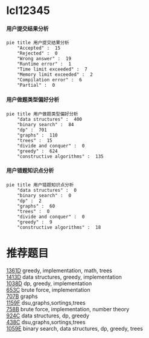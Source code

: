 # lcl12345

<!-- tabs:start -->



#### **用户提交结果分析**

```mermaid
pie title 用户提交结果分析
    "Accepted" :  15
    "Rejected" :  0
    "Wrong answer" :  19
    "Runtime error" :  1
    "Time limit exceeded" :  7
    "Memory limit exceeded" :  2
    "Compilation error" :  6
    "Partial" :  0
```

#### **用户做题类型偏好分析**

```mermaid
pie title 用户做题类型偏好分析
    "data structures" :  400
    "binary search" :  84
    "dp" :  701
    "graphs" :  110
    "trees" :  15
    "divide and conquer" :  0
    "greedy" :  624
    "constructive algorithms" :  135
```
#### **用户错题知识点分析**

```mermaid
pie title 用户错题知识点分析
    "data structures" :  0
    "binary search" :  0
    "dp" :  2
    "graphs" :  60
    "trees" :  0
    "divide and conquer" :  0
    "greedy" :  9
    "constructive algorithms" :  18
```



<!-- tabs:end -->
# 推荐题目
[1361D](https://codeforces.com/contest/1361/problem/D)		greedy,
                        implementation,
                        math,
                        trees		  
[1413D](https://codeforces.com/contest/1413/problem/D)		data structures,
                        greedy,
                        implementation		  
[1038D](https://codeforces.com/contest/1038/problem/D)		dp,
                        greedy,
                        implementation		  
[653C](https://codeforces.com/contest/653/problem/C)		brute force,
                        implementation		  
[707B](https://codeforces.com/contest/707/problem/B)		graphs		  
[1159F](https://codeforces.com/contest/1159/problem/F)		dsu,graphs,sortings,trees		  
[758B](https://codeforces.com/contest/758/problem/B)		brute force,
                        implementation,
                        number theory		  
[924C](https://codeforces.com/contest/924/problem/C)		data structures,
                        dp,
                        greedy		  
[438C](https://codeforces.com/contest/438/problem/C)		dsu,graphs,sortings,trees		  
[1059E](https://codeforces.com/contest/1059/problem/E)		binary search,
                        data structures,
                        dp,
                        greedy,
                        trees		  
